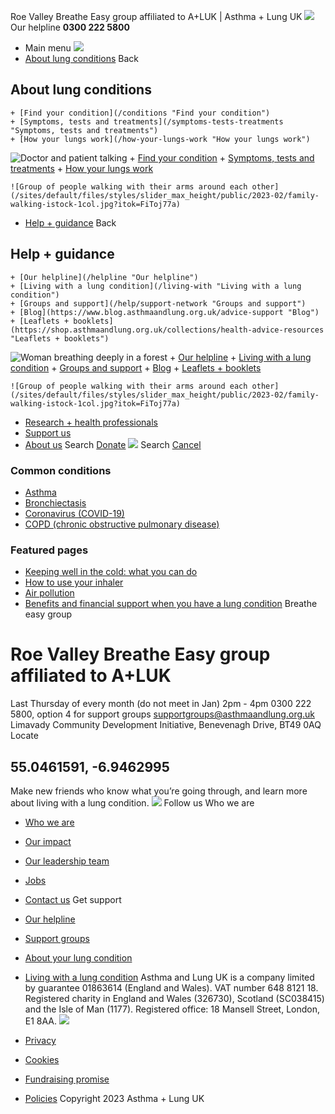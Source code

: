 
Roe Valley Breathe Easy group affiliated to A+LUK | Asthma + Lung UK
 [![](/themes/custom/asthma-lung-uk/images/aluk-logo.png)](/ "Homepage")
 Our helpline **0300 222 5800**
* Main menu
![](/wingsuit/asthma-lung-uk/images/aluk-logo.png)
* [About lung conditions](#about "About lung conditions")
 Back
 
## About lung conditions
	+ [Find your condition](/conditions "Find your condition")
	+ [Symptoms, tests and treatments](/symptoms-tests-treatments "Symptoms, tests and treatments")
	+ [How your lungs work](/how-your-lungs-work "How your lungs work")
![Doctor and patient talking](/sites/default/files/styles/slider_max_height/public/2023-02/119589.jpg?itok=IfMKqhqJ)
	+ [Find your condition](/conditions)
	+ [Symptoms, tests and treatments](/symptoms-tests-treatments)
	+ [How your lungs work](/how-your-lungs-work)
	
	
	![Group of people walking with their arms around each other](/sites/default/files/styles/slider_max_height/public/2023-02/family-walking-istock-1col.jpg?itok=FiToj77a)
* [Help + guidance](#get-support "Help + guidance")
 Back
 
## Help + guidance
	+ [Our helpline](/helpline "Our helpline")
	+ [Living with a lung condition](/living-with "Living with a lung condition")
	+ [Groups and support](/help/support-network "Groups and support")
	+ [Blog](https://www.blog.asthmaandlung.org.uk/advice-support "Blog")
	+ [Leaflets + booklets](https://shop.asthmaandlung.org.uk/collections/health-advice-resources "Leaflets + booklets")
![Woman breathing deeply in a forest](/sites/default/files/styles/slider_max_height/public/2023-02/A%2BLUK%20Generic73.jpg?itok=IY-jWei3)
	+ [Our helpline](/helpline)
	+ [Living with a lung condition](/living-with)
	+ [Groups and support](/help/support-network)
	+ [Blog](https://www.blog.asthmaandlung.org.uk/advice-support)
	+ [Leaflets + booklets](https://shop.asthmaandlung.org.uk/collections/health-advice-resources "Leaflets and booklets about lung conditions")
	
	
	![Group of people walking with their arms around each other](/sites/default/files/styles/slider_max_height/public/2023-02/family-walking-istock-1col.jpg?itok=FiToj77a)
* [Research + health professionals](/research-health-professionals "Research + health professionals")
* [Support us](/support-us "Support us")
* [About us](/about-us "About us")
Search
[Donate](https://action.asthmaandlung.org.uk/page/99720/donate/1?ea_tracking_id=General_WebsiteALUK_Header_Regular "Donate") 
 [![](/themes/custom/asthma-lung-uk/images/aluk-logo.png)](/ "Homepage")
Search
[Cancel](#)
### Common conditions
* [Asthma](/conditions/asthma)
* [Bronchiectasis](/conditions/bronchiectasis)
* [Coronavirus (COVID-19)](/conditions/coronavirus)
* [COPD (chronic obstructive pulmonary disease)](/conditions/copd-chronic-obstructive-pulmonary-disease)
### Featured pages
* [Keeping well in the cold: what you can do](/living-with/cold-weather)
* [How to use your inhaler](/living-with/inhaler-videos)
* [Air pollution](/living-with/air-pollution)
* [Benefits and financial support when you have a lung condition](/living-with/benefits)
Breathe easy group
# Roe Valley Breathe Easy group affiliated to A+LUK
Last Thursday of every month (do not meet in Jan)
2pm - 4pm
0300 222 5800, option 4 for support groups
[supportgroups@asthmaandlung.org.uk](mailto:supportgroups@asthmaandlung.org.uk)
Limavady Community Development Initiative, Benevenagh Drive, BT49 0AQ
Locate
## 55.0461591, -6.9462995
Make new friends who know what you’re going through, and learn more about living with a lung condition.
 [![](/sites/default/files/2023-01/footer-logo%20%281%29.png)](/ "Homepage")
Follow us
 Who we are
 
* [Who we are](/about-us/who-we-are)
* [Our impact](/about-us/our-impact)
* [Our leadership team](/about-us/our-leadership-team)
* [Jobs](/work-us)
* [Contact us](/about-us/contact-us)
 Get support
 
* [Our helpline](/helpline)
* [Support groups](/help/support-network)
* [About your lung condition](/conditions)
* [Living with a lung condition](/living-with)
Asthma and Lung UK is a company limited by guarantee 01863614 (England and Wales). VAT number 648 8121 18.
Registered charity in England and Wales (326730), Scotland (SC038415) and the Isle of Man (1177). Registered office: 18 Mansell Street, London, E1 8AA.
[![](/sites/default/files/2023-01/reg-logo%20%281%29.png)](https://www.fundraisingregulator.org.uk)
![]()
![]()
* [Privacy](/privacy-policy)
* [Cookies](/cookies-how-we-use-them)
* [Fundraising promise](/fundraising-promise)
* [Policies](/about-us/policies)
 Copyright 2023 Asthma + Lung UK
 
